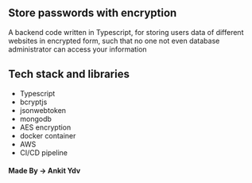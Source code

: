 ## Store passwords with encryption
A backend code written in Typescript, for storing users data of different websites in encrypted form, such that no one not even database administrator can access your information

## Tech stack and libraries
- Typescript
- bcryptjs
- jsonwebtoken
- mongodb
- AES encryption
- docker container
- AWS
- CI/CD pipeline

#### Made By -> Ankit Ydv
